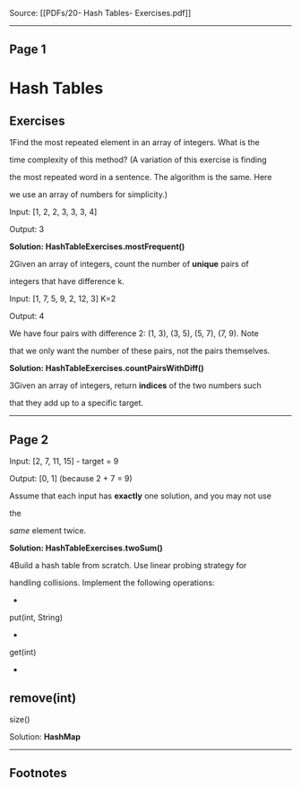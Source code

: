 
Source: [[PDFs/20- Hash Tables- Exercises.pdf]]





---
## Page 1

# Hash Tables

## Exercises 

1Find the most repeated element in an array of integers. What is the 

time complexity of this method? (A variation of this exercise is finding 

the most repeated word in a sentence. The algorithm is the same. Here 

we use an array of numbers for simplicity.)  

Input: [1, 2, 2, 3, 3, 3, 4] 

Output: 3 

**Solution: HashTableExercises.mostFrequent()** 

2Given an array of integers, count the number of **unique** pairs of 

integers that have difference k.  

Input: [1, 7, 5, 9, 2, 12, 3] K=2 

Output: 4 

We have four pairs with difference 2: (1, 3), (3, 5), (5, 7), (7, 9). Note 

that we only want the number of these pairs, not the pairs themselves.  

**Solution: HashTableExercises.countPairsWithDiff()** 

3Given an array of integers, return **indices** of the two numbers such 

that they add up to a specific target.



---
## Page 2

Input: [2, 7, 11, 15] - target = 9

Output: [0, 1] (because 2 + 7 = 9)

Assume that each input has **exactly** one solution, and you may not use 

the 

*same* element twice. 

**Solution: HashTableExercises.twoSum()** 

4Build a hash table from scratch. Use linear probing strategy for 

handling collisions. Implement the following operations:  

-

put(int, String) 

-

get(int) 

-

remove(int) 
-

size() 

Solution: **HashMap** 

---
## Footnotes